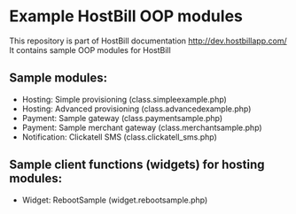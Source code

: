 # Example HostBill OOP modules

This repository is part of HostBill documentation http://dev.hostbillapp.com/
It contains sample OOP modules for HostBill

## Sample modules:
 + Hosting: Simple provisioning (class.simpleexample.php)
 + Hosting: Advanced provisioning (class.advancedexample.php)
 + Payment: Sample gateway (class.paymentsample.php)
 + Payment: Sample merchant gateway (class.merchantsample.php)
 + Notification: Clickatell SMS (class.clickatell_sms.php)

## Sample client functions (widgets) for hosting modules:
 + Widget: RebootSample (widget.rebootsample.php)